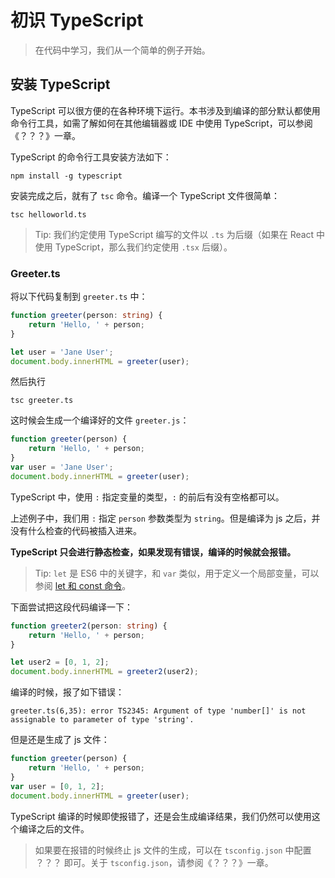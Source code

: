 # 初识 TypeScript

> 在代码中学习，我们从一个简单的例子开始。

## 安装 TypeScript

TypeScript 可以很方便的在各种环境下运行。本书涉及到编译的部分默认都使用命令行工具，如需了解如何在其他编辑器或 IDE 中使用 TypeScript，可以参阅《？？？》一章。

TypeScript 的命令行工具安装方法如下：

```shell
npm install -g typescript
```

安装完成之后，就有了 `tsc` 命令。编译一个 TypeScript 文件很简单：

```shell
tsc helloworld.ts
```

> Tip: 我们约定使用 TypeScript 编写的文件以 `.ts` 为后缀（如果在 React 中使用 TypeScript，那么我们约定使用 `.tsx` 后缀）。

### Greeter.ts

将以下代码复制到 `greeter.ts` 中：

```ts
function greeter(person: string) {
    return 'Hello, ' + person;
}

let user = 'Jane User';
document.body.innerHTML = greeter(user);
```

然后执行

```shell
tsc greeter.ts
```

这时候会生成一个编译好的文件 `greeter.js`：

```js
function greeter(person) {
    return 'Hello, ' + person;
}
var user = 'Jane User';
document.body.innerHTML = greeter(user);
```

TypeScript 中，使用 `:` 指定变量的类型，`:` 的前后有没有空格都可以。

上述例子中，我们用 `:` 指定 `person` 参数类型为 `string`。但是编译为 js 之后，并没有什么检查的代码被插入进来。

**TypeScript 只会进行静态检查，如果发现有错误，编译的时候就会报错。**

> Tip: `let` 是 ES6 中的关键字，和 `var` 类似，用于定义一个局部变量，可以参阅 [let 和 const 命令](http://es6.ruanyifeng.com/#docs/let)。

下面尝试把这段代码编译一下：

```ts
function greeter2(person: string) {
    return 'Hello, ' + person;
}

let user2 = [0, 1, 2];
document.body.innerHTML = greeter2(user2);
```

编译的时候，报了如下错误：

```shell
greeter.ts(6,35): error TS2345: Argument of type 'number[]' is not assignable to parameter of type 'string'.
```

但是还是生成了 js 文件：

```js
function greeter(person) {
    return 'Hello, ' + person;
}
var user = [0, 1, 2];
document.body.innerHTML = greeter(user);
```

TypeScript 编译的时候即使报错了，还是会生成编译结果，我们仍然可以使用这个编译之后的文件。

> 如果要在报错的时候终止 js 文件的生成，可以在 `tsconfig.json` 中配置 ？？？ 即可。关于 `tsconfig.json`，请参阅《？？？》一章。

